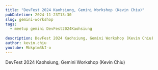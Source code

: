 ```yaml
---
title: "DevFest 2024 Kaohsiung, Gemini Workshop (Kevin Chiu)"
pubDatetime: 2024-11-23T13:30
slug: gemini-workshop
tags:
  - meetup gemini DevFest2024Kaohsiung
  
description: DevFest 2024 Kaohsiung, Gemini Workshop (Kevin Chiu)
author: kevin.chiu
youtube: Mbkptm3kI-o
---
```


DevFest 2024 Kaohsiung, Gemini Workshop (Kevin Chiu)